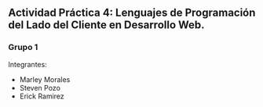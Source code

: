 ## Actividad Práctica 4: Lenguajes de Programación del Lado del Cliente en Desarrollo Web.

### Grupo 1
Integrantes:  
- Marley Morales
- Steven Pozo
- Erick Ramirez
